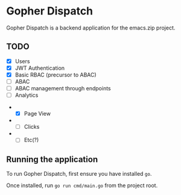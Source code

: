 # Gopher Dispatch

Gopher Dispatch is a backend application for the emacs.zip project.

## TODO

- [x] Users
- [x] JWT Authentication
- [x] Basic RBAC (precursor to ABAC)
- [ ] ABAC
- [ ] ABAC management through endpoints
- [ ] Analytics
- - [x] Page View
- - [ ] Clicks
- - [ ] Etc(?)

## Running the application

To run Gopher Dispatch, first ensure you have installed `go`.

Once installed, run `go run cmd/main.go` from the project root.
